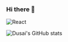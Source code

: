 ### Hi there 👋

  <img alt="React" src="https://img.shields.io/badge/-Java-45b8d8?style=flat-square&logo=java&logoColor=white" />

![Dusai's GitHub stats](https://github-readme-stats.vercel.app/api?username=ikun-moxiaofei&show_icons=true&theme=radical)

<!--
**ikun-moxiaofei/ikun-moxiaofei** is a ✨ _special_ ✨ repository because its `README.md` (this file) appears on your GitHub profile.

Here are some ideas to get you started:

- 🔭 I’m currently working on ...
- 🌱 I’m currently learning ...
- 👯 I’m looking to collaborate on ...
- 🤔 I’m looking for help with ...
- 💬 Ask me about ...
- 📫 How to reach me: ...
- 😄 Pronouns: ...
- ⚡ Fun fact: ...
-->
